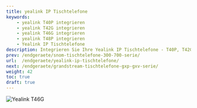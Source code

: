 ```yaml
---
title: yealink IP Tischtelefone
keywords:
    - yealink T40P integrieren
    - yealink T42G integrieren
    - yealink T46G integrieren
    - yealink T48P integrieren
    - Yealink IP Tischtelefone
description: Integrieren Sie Ihre Yealink IP Tischtelefone - T40P, T42G, T46G und T48G
prev: /endgeraete/snom-tischtelefone-300-700-serie/
url:  /endgeraete/yealink-ip-tischtelefone/
next: /endgeraete/grandstream-tischtelefone-gxp-gxv-serie/
weight: 42
toc: true
draft: true
---
```


![Yealink T46G](/yealink-t4-series1.jpg?width=400px)
